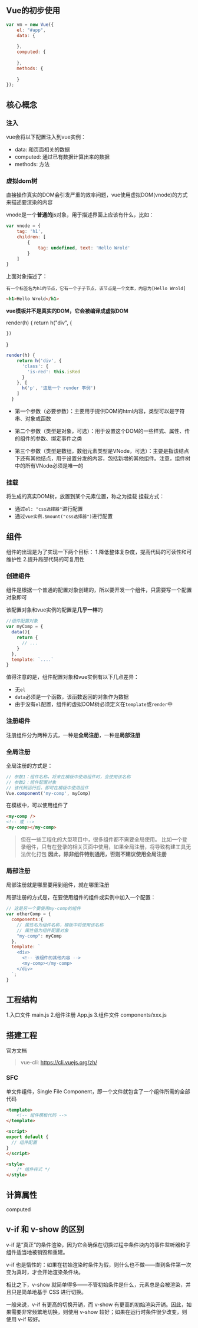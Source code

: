 ## Vue的初步使用

```js
var vm = new Vue({
    el: "#app",
    data: {
        
    },
    computed: {
        
    },
    methods: {
        
    }
});
```
## 核心概念

### 注入
vue会将以下配置注入到vue实例：
- data: 和页面相关的数据
- computed: 通过已有数据计算出来的数据
- methods: 方法

### 虚拟dom树
直接操作真实的DOM会引发严重的效率问题，vue使用虚拟DOM(vnode)的方式来描述要渲染的内容

vnode是一个**普通的**js对象，用于描述界面上应该有什么，比如：
```js
var vnode = {
    tag: 'h1',
    children: [
        {
            tag: undefined, text: 'Hello Wrold'
        }
    ]
}
```

上面对象描述了：
```
有一个标签名为h1的节点，它有一个子子节点，该节点是一个文本，内容为[Hello Wrold]
```

```html
<h1>Hello Wrold</h1>
```

**vue模板并不是真实的DOM，它会被编译成虚拟DOM**

render(h) {
    return h("div", {

    })
}
```js
render(h) {
    return h('div', {
      'class': {
        'is-red': this.isRed
      }
    }, [
      h('p', '这是一个 render 事例')
    ]
  }
```
- 第一个参数（必要参数）：主要用于提供DOM的html内容，类型可以是字符串、对象或函数

- 第二个参数（类型是对象，可选）：用于设置这个DOM的一些样式、属性、传的组件的参数、绑定事件之类

- 第三个参数（类型是数组，数组元素类型是VNode，可选）：主要是指该结点下还有其他结点，用于设置分发的内容，包括新增的其他组件。注意，组件树中的所有VNode必须是唯一的

### 挂载
将生成的真实DOM树，放置到某个元素位置，称之为挂载
挂载方式：
- 通过`el: "css选择器"`进行配置
- 通过`vue实例.$mount("css选择器")`进行配置


## 组件
组件的出现是为了实现一下两个目标：
1.降低整体复杂度，提高代码的可读性和可维护性
2.提升局部代码的可复用性

### 创建组件

组件是根据一个普通的配置对象创建的，所以要开发一个组件，只需要写一个配置对象即可

该配置对象和vue实例的配置是**几乎一样**的

```js
//组件配置对象
var myComp = {
  data(){
    return {
      // ...
    }
  },
  template: `....`
}
```

值得注意的是，组件配置对象和vue实例有以下几点差异：

- 无`el`
- `data`必须是一个函数，该函数返回的对象作为数据
- 由于没有`el`配置，组件的虚拟DOM树必须定义在`template`或`render`中

### 注册组件

注册组件分为两种方式，一种是**全局注册**，一种是**局部注册**

### 全局注册
全局注册的方式是：

```js
// 参数1：组件名称，将来在模板中使用组件时，会使用该名称
// 参数2：组件配置对象
// 该代码运行后，即可在模板中使用组件
Vue.component('my-comp', myComp)
```

在模板中，可以使用组件了

```html
<my-comp />
<!-- 或 -->
<my-comp></my-comp>
```


> 但在一些工程化的大型项目中，很多组件都不需要全局使用。
> 比如一个登录组件，只有在登录的相关页面中使用，如果全局注册，将导致构建工具无法优化打包
> **因此，除非组件特别通用，否则不建议使用全局注册**

### 局部注册

局部注册就是哪里要用到组件，就在哪里注册

局部注册的方式是，在要使用组件的组件或实例中加入一个配置：

```js
// 这是另一个要使用my-comp的组件
var otherComp = {
  components:{
    // 属性名为组件名称，模板中将使用该名称
    // 属性值为组件配置对象
    "my-comp": myComp
  },
  template: `
    <div>
      <!-- 该组件的其他内容 -->
      <my-comp></my-comp>
    </div>
  `;
}
```

## 工程结构
1.入口文件 main.js
2.组件注册 App.js
3.组件文件 components/xxx.js

## 搭建工程
官方文档
> vue-cli: https://cli.vuejs.org/zh/

### SFC

单文件组件，Single File Component，即一个文件就包含了一个组件所需的全部代码

```html
<template>
	<!-- 组件模板代码 -->
</template>

<script>
export default {
  // 组件配置
}
</script>

<style>
	/* 组件样式 */
</style>
```

## 计算属性
computed

## v-if 和 v-show 的区别
v-if 是“真正”的条件渲染，因为它会确保在切换过程中条件块内的事件监听器和子组件适当地被销毁和重建。

v-if 也是惰性的：如果在初始渲染时条件为假，则什么也不做——直到条件第一次变为真时，才会开始渲染条件块。

相比之下，v-show 就简单得多——不管初始条件是什么，元素总是会被渲染，并且只是简单地基于 CSS 进行切换。

一般来说，v-if 有更高的切换开销，而 v-show 有更高的初始渲染开销。因此，如果需要非常频繁地切换，则使用 v-show 较好；如果在运行时条件很少改变，则使用 v-if 较好。
